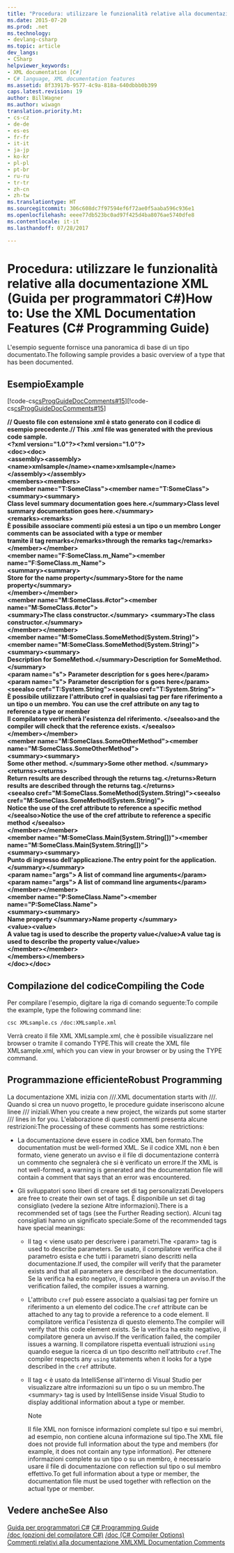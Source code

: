 ```yaml
---
title: "Procedura: utilizzare le funzionalità relative alla documentazione XML (Guida per programmatori C#)"
ms.date: 2015-07-20
ms.prod: .net
ms.technology:
- devlang-csharp
ms.topic: article
dev_langs:
- CSharp
helpviewer_keywords:
- XML documentation [C#]
- C# language, XML documentation features
ms.assetid: 8f33917b-9577-4c9a-818a-640dbbb0b399
caps.latest.revision: 19
author: BillWagner
ms.author: wiwagn
translation.priority.ht:
- cs-cz
- de-de
- es-es
- fr-fr
- it-it
- ja-jp
- ko-kr
- pl-pl
- pt-br
- ru-ru
- tr-tr
- zh-cn
- zh-tw
ms.translationtype: HT
ms.sourcegitcommit: 306c608dc7f97594ef6f72ae0f5aaba596c936e1
ms.openlocfilehash: eeee77db523bc0ad97f425d4ba8076ae5740dfe8
ms.contentlocale: it-it
ms.lasthandoff: 07/28/2017

---
```

# <a name="how-to-use-the-xml-documentation-features-c-programming-guide"></a><span data-ttu-id="848d5-102">Procedura: utilizzare le funzionalità relative alla documentazione XML (Guida per programmatori C#)</span><span class="sxs-lookup"><span data-stu-id="848d5-102">How to: Use the XML Documentation Features (C# Programming Guide)</span></span>
<span data-ttu-id="848d5-103">L'esempio seguente fornisce una panoramica di base di un tipo documentato.</span><span class="sxs-lookup"><span data-stu-id="848d5-103">The following sample provides a basic overview of a type that has been documented.</span></span>  
  
## <a name="example"></a><span data-ttu-id="848d5-104">Esempio</span><span class="sxs-lookup"><span data-stu-id="848d5-104">Example</span></span>  
 <span data-ttu-id="848d5-105">[!code-cs[csProgGuideDocComments#15](../../../csharp/programming-guide/xmldoc/codesnippet/CSharp/how-to-use-the-xml-documentation-features_1.cs)]</span><span class="sxs-lookup"><span data-stu-id="848d5-105">[!code-cs[csProgGuideDocComments#15](../../../csharp/programming-guide/xmldoc/codesnippet/CSharp/how-to-use-the-xml-documentation-features_1.cs)]</span></span>  
  
 <span data-ttu-id="848d5-106">**// Questo file con estensione xml è stato generato con il codice di esempio precedente.**</span><span class="sxs-lookup"><span data-stu-id="848d5-106">**// This .xml file was generated with the previous code sample.**</span></span>  
<span data-ttu-id="848d5-107">**\<?xml version="1.0"?>**</span><span class="sxs-lookup"><span data-stu-id="848d5-107">**\<?xml version="1.0"?>**</span></span>  
<span data-ttu-id="848d5-108">**\<doc>**</span><span class="sxs-lookup"><span data-stu-id="848d5-108">**\<doc>**</span></span>  
 <span data-ttu-id="848d5-109">**\<assembly>**</span><span class="sxs-lookup"><span data-stu-id="848d5-109">**\<assembly>**</span></span>  
 <span data-ttu-id="848d5-110">**\<name>xmlsample\</name>**</span><span class="sxs-lookup"><span data-stu-id="848d5-110">**\<name>xmlsample\</name>**</span></span>  
 <span data-ttu-id="848d5-111">**\</assembly>**</span><span class="sxs-lookup"><span data-stu-id="848d5-111">**\</assembly>**</span></span>  
 <span data-ttu-id="848d5-112">**\<members>**</span><span class="sxs-lookup"><span data-stu-id="848d5-112">**\<members>**</span></span>  
 <span data-ttu-id="848d5-113">**\<member name="T:SomeClass">**</span><span class="sxs-lookup"><span data-stu-id="848d5-113">**\<member name="T:SomeClass">**</span></span>  
 <span data-ttu-id="848d5-114">**\<summary>**</span><span class="sxs-lookup"><span data-stu-id="848d5-114">**\<summary>**</span></span>  
 <span data-ttu-id="848d5-115">**Class level summary documentation goes here.\</summary>**</span><span class="sxs-lookup"><span data-stu-id="848d5-115">**Class level summary documentation goes here.\</summary>**</span></span>  
 <span data-ttu-id="848d5-116">**\<remarks>**</span><span class="sxs-lookup"><span data-stu-id="848d5-116">**\<remarks>**</span></span>  
 <span data-ttu-id="848d5-117">**È possibile associare commenti più estesi a un tipo o un membro** </span><span class="sxs-lookup"><span data-stu-id="848d5-117">**Longer comments can be associated with a type or member** </span></span>  
 <span data-ttu-id="848d5-118">**tramite il tag remarks\</remarks>**</span><span class="sxs-lookup"><span data-stu-id="848d5-118">**through the remarks tag\</remarks>**</span></span>  
 <span data-ttu-id="848d5-119">**\</member>**</span><span class="sxs-lookup"><span data-stu-id="848d5-119">**\</member>**</span></span>  
 <span data-ttu-id="848d5-120">**\<member name="F:SomeClass.m_Name">**</span><span class="sxs-lookup"><span data-stu-id="848d5-120">**\<member name="F:SomeClass.m_Name">**</span></span>  
 <span data-ttu-id="848d5-121">**\<summary>**</span><span class="sxs-lookup"><span data-stu-id="848d5-121">**\<summary>**</span></span>  
 <span data-ttu-id="848d5-122">**Store for the name property\</summary>**</span><span class="sxs-lookup"><span data-stu-id="848d5-122">**Store for the name property\</summary>**</span></span>  
 <span data-ttu-id="848d5-123">**\</member>**</span><span class="sxs-lookup"><span data-stu-id="848d5-123">**\</member>**</span></span>  
 <span data-ttu-id="848d5-124">**\<member name="M:SomeClass.#ctor">**</span><span class="sxs-lookup"><span data-stu-id="848d5-124">**\<member name="M:SomeClass.#ctor">**</span></span>  
 <span data-ttu-id="848d5-125">**\<summary>The class constructor.\</summary>** </span><span class="sxs-lookup"><span data-stu-id="848d5-125">**\<summary>The class constructor.\</summary>** </span></span>  
 <span data-ttu-id="848d5-126">**\</member>**</span><span class="sxs-lookup"><span data-stu-id="848d5-126">**\</member>**</span></span>  
 <span data-ttu-id="848d5-127">**\<member name="M:SomeClass.SomeMethod(System.String)">**</span><span class="sxs-lookup"><span data-stu-id="848d5-127">**\<member name="M:SomeClass.SomeMethod(System.String)">**</span></span>  
 <span data-ttu-id="848d5-128">**\<summary>**</span><span class="sxs-lookup"><span data-stu-id="848d5-128">**\<summary>**</span></span>  
 <span data-ttu-id="848d5-129">**Description for SomeMethod.\</summary>**</span><span class="sxs-lookup"><span data-stu-id="848d5-129">**Description for SomeMethod.\</summary>**</span></span>  
 <span data-ttu-id="848d5-130">**\<param name="s"> Parameter description for s goes here\</param>**</span><span class="sxs-lookup"><span data-stu-id="848d5-130">**\<param name="s"> Parameter description for s goes here\</param>**</span></span>  
 <span data-ttu-id="848d5-131">**\<seealso cref="T:System.String">**</span><span class="sxs-lookup"><span data-stu-id="848d5-131">**\<seealso cref="T:System.String">**</span></span>  
 <span data-ttu-id="848d5-132">**È possibile utilizzare l'attributo cref in qualsiasi tag per fare riferimento a un tipo o un membro.** </span><span class="sxs-lookup"><span data-stu-id="848d5-132">**You can use the cref attribute on any tag to reference a type or member** </span></span>  
 <span data-ttu-id="848d5-133">**Il compilatore verificherà l'esistenza del riferimento. \</seealso>**</span><span class="sxs-lookup"><span data-stu-id="848d5-133">**and the compiler will check that the reference exists. \</seealso>**</span></span>  
 <span data-ttu-id="848d5-134">**\</member>**</span><span class="sxs-lookup"><span data-stu-id="848d5-134">**\</member>**</span></span>  
 <span data-ttu-id="848d5-135">**\<member name="M:SomeClass.SomeOtherMethod">**</span><span class="sxs-lookup"><span data-stu-id="848d5-135">**\<member name="M:SomeClass.SomeOtherMethod">**</span></span>  
 <span data-ttu-id="848d5-136">**\<summary>**</span><span class="sxs-lookup"><span data-stu-id="848d5-136">**\<summary>**</span></span>  
 <span data-ttu-id="848d5-137">**Some other method. \</summary>**</span><span class="sxs-lookup"><span data-stu-id="848d5-137">**Some other method. \</summary>**</span></span>  
 <span data-ttu-id="848d5-138">**\<returns>**</span><span class="sxs-lookup"><span data-stu-id="848d5-138">**\<returns>**</span></span>  
 <span data-ttu-id="848d5-139">**Return results are described through the returns tag.\</returns>**</span><span class="sxs-lookup"><span data-stu-id="848d5-139">**Return results are described through the returns tag.\</returns>**</span></span>  
 <span data-ttu-id="848d5-140">**\<seealso cref="M:SomeClass.SomeMethod(System.String)">**</span><span class="sxs-lookup"><span data-stu-id="848d5-140">**\<seealso cref="M:SomeClass.SomeMethod(System.String)">**</span></span>  
 <span data-ttu-id="848d5-141">**Notice the use of the cref attribute to reference a specific method \</seealso>**</span><span class="sxs-lookup"><span data-stu-id="848d5-141">**Notice the use of the cref attribute to reference a specific method \</seealso>**</span></span>  
 <span data-ttu-id="848d5-142">**\</member>**</span><span class="sxs-lookup"><span data-stu-id="848d5-142">**\</member>**</span></span>  
 <span data-ttu-id="848d5-143">**\<member name="M:SomeClass.Main(System.String[])">**</span><span class="sxs-lookup"><span data-stu-id="848d5-143">**\<member name="M:SomeClass.Main(System.String[])">**</span></span>  
 <span data-ttu-id="848d5-144">**\<summary>**</span><span class="sxs-lookup"><span data-stu-id="848d5-144">**\<summary>**</span></span>  
 <span data-ttu-id="848d5-145">**Punto di ingresso dell'applicazione.**</span><span class="sxs-lookup"><span data-stu-id="848d5-145">**The entry point for the application.**</span></span>  
 <span data-ttu-id="848d5-146">**\</summary>**</span><span class="sxs-lookup"><span data-stu-id="848d5-146">**\</summary>**</span></span>  
 <span data-ttu-id="848d5-147">**\<param name="args"> A list of command line arguments\</param>**</span><span class="sxs-lookup"><span data-stu-id="848d5-147">**\<param name="args"> A list of command line arguments\</param>**</span></span>  
 <span data-ttu-id="848d5-148">**\</member>**</span><span class="sxs-lookup"><span data-stu-id="848d5-148">**\</member>**</span></span>  
 <span data-ttu-id="848d5-149">**\<member name="P:SomeClass.Name">**</span><span class="sxs-lookup"><span data-stu-id="848d5-149">**\<member name="P:SomeClass.Name">**</span></span>  
 <span data-ttu-id="848d5-150">**\<summary>**</span><span class="sxs-lookup"><span data-stu-id="848d5-150">**\<summary>**</span></span>  
 <span data-ttu-id="848d5-151">**Name property \</summary>**</span><span class="sxs-lookup"><span data-stu-id="848d5-151">**Name property \</summary>**</span></span>  
 <span data-ttu-id="848d5-152">**\<value>**</span><span class="sxs-lookup"><span data-stu-id="848d5-152">**\<value>**</span></span>  
 <span data-ttu-id="848d5-153">**A value tag is used to describe the property value\</value>**</span><span class="sxs-lookup"><span data-stu-id="848d5-153">**A value tag is used to describe the property value\</value>**</span></span>  
 <span data-ttu-id="848d5-154">**\</member>**</span><span class="sxs-lookup"><span data-stu-id="848d5-154">**\</member>**</span></span>  
 <span data-ttu-id="848d5-155">**\</members>**</span><span class="sxs-lookup"><span data-stu-id="848d5-155">**\</members>**</span></span>  
<span data-ttu-id="848d5-156">**\</doc>**</span><span class="sxs-lookup"><span data-stu-id="848d5-156">**\</doc>**</span></span>   
## <a name="compiling-the-code"></a><span data-ttu-id="848d5-157">Compilazione del codice</span><span class="sxs-lookup"><span data-stu-id="848d5-157">Compiling the Code</span></span>  
 <span data-ttu-id="848d5-158">Per compilare l'esempio, digitare la riga di comando seguente:</span><span class="sxs-lookup"><span data-stu-id="848d5-158">To compile the example, type the following command line:</span></span>  
  
 `csc XMLsample.cs /doc:XMLsample.xml`  
  
 <span data-ttu-id="848d5-159">Verrà creato il file XML XMLsample.xml, che è possibile visualizzare nel browser o tramite il comando TYPE.</span><span class="sxs-lookup"><span data-stu-id="848d5-159">This will create the XML file XMLsample.xml, which you can view in your browser or by using the TYPE command.</span></span>  
  
## <a name="robust-programming"></a><span data-ttu-id="848d5-160">Programmazione efficiente</span><span class="sxs-lookup"><span data-stu-id="848d5-160">Robust Programming</span></span>  
 <span data-ttu-id="848d5-161">La documentazione XML inizia con ///.</span><span class="sxs-lookup"><span data-stu-id="848d5-161">XML documentation starts with ///.</span></span> <span data-ttu-id="848d5-162">Quando si crea un nuovo progetto, le procedure guidate inseriscono alcune linee /// iniziali.</span><span class="sxs-lookup"><span data-stu-id="848d5-162">When you create a new project, the wizards put some starter /// lines in for you.</span></span> <span data-ttu-id="848d5-163">L'elaborazione di questi commenti presenta alcune restrizioni:</span><span class="sxs-lookup"><span data-stu-id="848d5-163">The processing of these comments has some restrictions:</span></span>  
  
-   <span data-ttu-id="848d5-164">La documentazione deve essere in codice XML ben formato.</span><span class="sxs-lookup"><span data-stu-id="848d5-164">The documentation must be well-formed XML.</span></span> <span data-ttu-id="848d5-165">Se il codice XML non è ben formato, viene generato un avviso e il file di documentazione conterrà un commento che segnalerà che si è verificato un errore.</span><span class="sxs-lookup"><span data-stu-id="848d5-165">If the XML is not well-formed, a warning is generated and the documentation file will contain a comment that says that an error was encountered.</span></span>  
  
-   <span data-ttu-id="848d5-166">Gli sviluppatori sono liberi di creare set di tag personalizzati.</span><span class="sxs-lookup"><span data-stu-id="848d5-166">Developers are free to create their own set of tags.</span></span> <span data-ttu-id="848d5-167">È disponibile un set di tag consigliato (vedere la sezione Altre informazioni).</span><span class="sxs-lookup"><span data-stu-id="848d5-167">There is a recommended set of tags (see the Further Reading section).</span></span> <span data-ttu-id="848d5-168">Alcuni tag consigliati hanno un significato speciale:</span><span class="sxs-lookup"><span data-stu-id="848d5-168">Some of the recommended tags have special meanings:</span></span>  
  
    -   <span data-ttu-id="848d5-169">Il tag \< viene usato per descrivere i parametri.</span><span class="sxs-lookup"><span data-stu-id="848d5-169">The \<param> tag is used to describe parameters.</span></span> <span data-ttu-id="848d5-170">Se usato, il compilatore verifica che il parametro esista e che tutti i parametri siano descritti nella documentazione.</span><span class="sxs-lookup"><span data-stu-id="848d5-170">If used, the compiler will verify that the parameter exists and that all parameters are described in the documentation.</span></span> <span data-ttu-id="848d5-171">Se la verifica ha esito negativo, il compilatore genera un avviso.</span><span class="sxs-lookup"><span data-stu-id="848d5-171">If the verification failed, the compiler issues a warning.</span></span>  
  
    -   <span data-ttu-id="848d5-172">L'attributo `cref` può essere associato a qualsiasi tag per fornire un riferimento a un elemento del codice.</span><span class="sxs-lookup"><span data-stu-id="848d5-172">The `cref` attribute can be attached to any tag to provide a reference to a code element.</span></span> <span data-ttu-id="848d5-173">Il compilatore verifica l'esistenza di questo elemento.</span><span class="sxs-lookup"><span data-stu-id="848d5-173">The compiler will verify that this code element exists.</span></span> <span data-ttu-id="848d5-174">Se la verifica ha esito negativo, il compilatore genera un avviso.</span><span class="sxs-lookup"><span data-stu-id="848d5-174">If the verification failed, the compiler issues a warning.</span></span> <span data-ttu-id="848d5-175">Il compilatore rispetta eventuali istruzioni `using` quando esegue la ricerca di un tipo descritto nell'attributo `cref`.</span><span class="sxs-lookup"><span data-stu-id="848d5-175">The compiler respects any `using` statements when it looks for a type described in the `cref` attribute.</span></span>  
  
    -   <span data-ttu-id="848d5-176">Il tag \< è usato da IntelliSense all'interno di Visual Studio per visualizzare altre informazioni su un tipo o su un membro.</span><span class="sxs-lookup"><span data-stu-id="848d5-176">The \<summary> tag is used by IntelliSense inside Visual Studio to display additional information about a type or member.</span></span>  
  
        > [!NOTE]
        >  <span data-ttu-id="848d5-177">Il file XML non fornisce informazioni complete sul tipo e sui membri, ad esempio, non contiene alcuna informazione sul tipo.</span><span class="sxs-lookup"><span data-stu-id="848d5-177">The XML file does not provide full information about the type and members (for example, it does not contain any type information).</span></span> <span data-ttu-id="848d5-178">Per ottenere informazioni complete su un tipo o su un membro, è necessario usare il file di documentazione con reflection sul tipo o sul membro effettivo.</span><span class="sxs-lookup"><span data-stu-id="848d5-178">To get full information about a type or member, the documentation file must be used together with reflection on the actual type or member.</span></span>  
  
## <a name="see-also"></a><span data-ttu-id="848d5-179">Vedere anche</span><span class="sxs-lookup"><span data-stu-id="848d5-179">See Also</span></span>  
 <span data-ttu-id="848d5-180">[Guida per programmatori C#](../../../csharp/programming-guide/index.md) </span><span class="sxs-lookup"><span data-stu-id="848d5-180">[C# Programming Guide](../../../csharp/programming-guide/index.md) </span></span>  
 <span data-ttu-id="848d5-181">[/doc (opzioni del compilatore C#)](../../../csharp/language-reference/compiler-options/doc-compiler-option.md) </span><span class="sxs-lookup"><span data-stu-id="848d5-181">[/doc (C# Compiler Options)](../../../csharp/language-reference/compiler-options/doc-compiler-option.md) </span></span>  
 [<span data-ttu-id="848d5-182">Commenti relativi alla documentazione XML</span><span class="sxs-lookup"><span data-stu-id="848d5-182">XML Documentation Comments</span></span>](../../../csharp/programming-guide/xmldoc/xml-documentation-comments.md)

